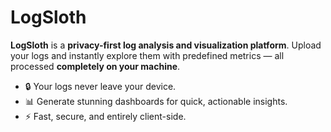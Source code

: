 # LogSloth

**LogSloth** is a **privacy-first log analysis and visualization platform**.
Upload your logs and instantly explore them with predefined metrics — all processed **completely on your machine**.

* 🔒 Your logs never leave your device.
* 📊 Generate stunning dashboards for quick, actionable insights.
* ⚡ Fast, secure, and entirely client-side.
